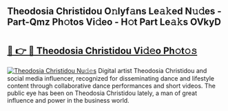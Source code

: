 ## Theodosia Christidou O𝚗lyf𝚊ns Le𝚊𝚔ed N𝚞𝚍es - Part-Qmz Ph𝚘tos Vi𝚍eo - H𝚘t Part Le𝚊𝚔s OVkyD

# <h2><a href="http://hf5wvt.feru.top/?c=Theodosia+Christidou">🔗 👉 🔴 Theodosia Christidou Vi𝚍𝚎o Ph𝚘t𝚘𝚜</a></h2>

[![Theodosia Christidou Nu𝚍𝚎s](https://i.imgur.com/0TWrTi3.gif)](http://hf5wvt.feru.top/?c=Theodosia+Christidou)
Digital artist Theodosia Christidou and social media influencer, recognized for disseminating dance and lifestyle content through collaborative dance performances and short videos. The public eye has been on Theodosia Christidou lately, a man of great influence and power in the business world. 
